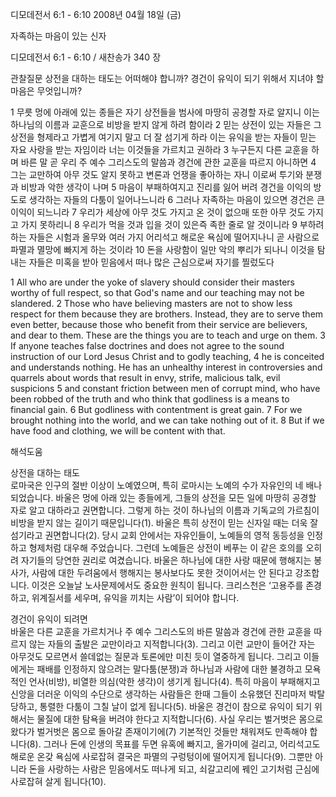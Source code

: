 디모데전서 6:1 - 6:10 
2008년 04월 18일 (금)

자족하는 마음이 있는 신자



디모데전서 6:1 - 6:10 / 새찬송가 340 장


관찰질문
상전을 대하는 태도는 어떠해야 합니까?
경건이 유익이 되기 위해서 지녀야 할 마음은 무엇입니까?

1 무릇 멍에 아래에 있는 종들은 자기 상전들을 범사에 마땅히 공경할 자로 알지니 이는 하나님의 이름과 교훈으로 비방을 받지 않게 하려 함이라 2 믿는 상전이 있는 자들은 그 상전을 형제라고 가볍게 여기지 말고 더 잘 섬기게 하라 이는 유익을 받는 자들이 믿는 자요 사랑을 받는 자임이라 너는 이것들을 가르치고 권하라 3 누구든지 다른 교훈을 하며 바른 말 곧 우리 주 예수 그리스도의 말씀과 경건에 관한 교훈을 따르지 아니하면 4 그는 교만하여 아무 것도 알지 못하고 변론과 언쟁을 좋아하는 자니 이로써 투기와 분쟁과 비방과 악한 생각이 나며 5 마음이 부패하여지고 진리를 잃어 버려 경건을 이익의 방도로 생각하는 자들의 다툼이 일어나느니라 
6 그러나 자족하는 마음이 있으면 경건은 큰 이익이 되느니라 7 우리가 세상에 아무 것도 가지고 온 것이 없으매 또한 아무 것도 가지고 가지 못하리니 8 우리가 먹을 것과 입을 것이 있은즉 족한 줄로 알 것이니라 9 부하려 하는 자들은 시험과 올무와 여러 가지 어리석고 해로운 욕심에 떨어지나니 곧 사람으로 파멸과 멸망에 빠지게 하는 것이라 10 돈을 사랑함이 일만 악의 뿌리가 되나니 이것을 탐내는 자들은 미혹을 받아 믿음에서 떠나 많은 근심으로써 자기를 찔렀도다  

1 All who are under the yoke of slavery should consider their masters worthy of full respect, so that God's name and our teaching may not be slandered. 2 Those who have believing masters are not to show less respect for them because they are brothers. Instead, they are to serve them even better, because those who benefit from their service are believers, and dear to them. These are the things you are to teach and urge on them. 3 If anyone teaches false doctrines and does not agree to the sound instruction of our Lord Jesus Christ and to godly teaching, 4 he is conceited and understands nothing. He has an unhealthy interest in controversies and quarrels about words that result in envy, strife, malicious talk, evil suspicions 5 and constant friction between men of corrupt mind, who have been robbed of the truth and who think that godliness is a means to financial gain. 6 But godliness with contentment is great gain. 7 For we brought nothing into the world, and we can take nothing out of it. 8 But if we have food and clothing, we will be content with that.

해석도움





상전을 대하는 태도  
로마국은 인구의 절반 이상이 노예였으며, 특히 로마시는 노예의 수가 자유인의 네 배나 되었습니다. 바울은 멍에 아래 있는 종들에게, 그들의 상전을 모든 일에 마땅히 공경할 자로 알고 대하라고 권면합니다. 그렇게 하는 것이 하나님의 이름과 기독교의 가르침이 비방을 받지 않는 길이기 때문입니다(1). 바울은 특히 상전이 믿는 신자일 때는 더욱 잘 섬기라고 권면합니다(2). 당시 교회 안에서는 자유인들이, 노예들의 영적 동등성을 인정하고 형제처럼 대우해 주었습니다. 그런데 노예들은 상전이 베푸는 이 같은 호의를 오히려 자기들의 당연한 권리로 여겼습니다. 바울은 하나님에 대한 사랑 때문에 행해지는 봉사가, 사람에 대한 두려움에서 행해지는 봉사보다도 못한 것이어서는 안 된다고 강조합니다. 이것은 오늘날 노사문제에서도 중요한 원칙이 됩니다. 크리스천은 ‘고용주를 존경하고, 위계질서를 세우며, 유익을 끼치는 사람’이 되어야 합니다.   

경건이 유익이 되려면  
바울은 다른 교훈을 가르치거나 주 예수 그리스도의 바른 말씀과 경건에 관한 교훈을 따르지 않는 자들의 출발은 교만이라고 지적합니다(3). 그리고 이런 교만이 들어간 자는 아무것도 모르면서 쓸데없는 질문과 토론에만 미친 듯이 열중하게 됩니다. 그리고 이들에게는 패배를 인정하지 않으려는 말다툼(분쟁)과 하나님과 사람에 대한 불경하고 모욕적인 언사(비방), 비열한 의심(악한 생각)이 생기게 됩니다(4). 특히 마음이 부패해지고 신앙을 더러운 이익의 수단으로 생각하는 사람들은 한때 그들이 소유했던 진리마저 박탈당하고, 통렬한 다툼이 그칠 날이 없게 됩니다(5). 바울은 경건이 참으로 유익이 되기 위해서는 물질에 대한 탐욕을 버려야 한다고 지적합니다(6). 사실 우리는 벌거벗은 몸으로 왔다가 벌거벗은 몸으로 돌아갈 존재이기에(7) 기본적인 것들만 채워져도 만족해야 합니다(8). 그러나 돈에 인생의 목표를 두면 유혹에 빠지고, 올가미에 걸리고, 어리석고도 해로운 온갖 욕심에 사로잡혀 결국은 파멸의 구렁텅이에 떨어지게 됩니다(9). 그뿐만 아니라 돈을 사랑하는 사람은 믿음에서도 떠나게 되고, 쇠갈고리에 꿰인 고기처럼 근심에 사로잡혀 살게 됩니다(10).